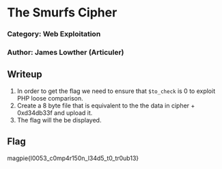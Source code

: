 # The Smurfs Cipher
### Category: Web Exploitation
### Author: James Lowther (Articuler)

## Writeup
1. In order to get the flag we need to ensure that `$to_check` is 0 to exploit PHP loose comparison.
2. Create a 8 byte file that is equivalent to the the data in cipher + 0xd34db33f and upload it.
3. The flag will the be displayed.

## Flag
magpie{l0053_c0mp4r150n_l34d5_t0_tr0ub13}